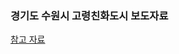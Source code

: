 ### 경기도 수원시 고령친화도시 보도자료
[참고 자료](https://www.suwon.go.kr/web/board/BD_board.list.do?seq=&bbsCd=1043&pageType=&showSummaryYn=N&delDesc=&q_ctgCd=&q_currPage=1&q_sortName=&q_sortOrder=&q_rowPerPage=10&q_searchKeyType=TITLE___1002&q_searchKey=&q_searchVal=%EA%B3%A0%EB%A0%B9%EC%B9%9C%ED%99%94%EB%8F%84%EC%8B%9C)

